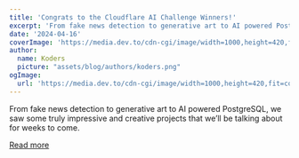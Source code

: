```yaml
---
title: 'Congrats to the Cloudflare AI Challenge Winners!'
excerpt: 'From fake news detection to generative art to AI powered PostgreSQL, we saw some truly impressive and creative projects that we’ll be talking about for weeks to come.'
date: '2024-04-16'
coverImage: 'https://media.dev.to/cdn-cgi/image/width=1000,height=420,fit=cover,gravity=auto,format=auto/https%3A%2F%2Fdev-to-uploads.s3.amazonaws.com%2Fuploads%2Farticles%2Fxv3z4g8nufk501he4eyl.jpg'
author:
  name: Koders
  picture: "assets/blog/authors/koders.png"
ogImage:
  url: 'https://media.dev.to/cdn-cgi/image/width=1000,height=420,fit=cover,gravity=auto,format=auto/https%3A%2F%2Fdev-to-uploads.s3.amazonaws.com%2Fuploads%2Farticles%2Fxv3z4g8nufk501he4eyl.jpg'
---
```


From fake news detection to generative art to AI powered PostgreSQL, we saw some truly impressive and creative projects that we’ll be talking about for weeks to come.

[Read more](https://dev.to/devteam/congrats-to-the-cloudflare-ai-challenge-winners-25lm)
